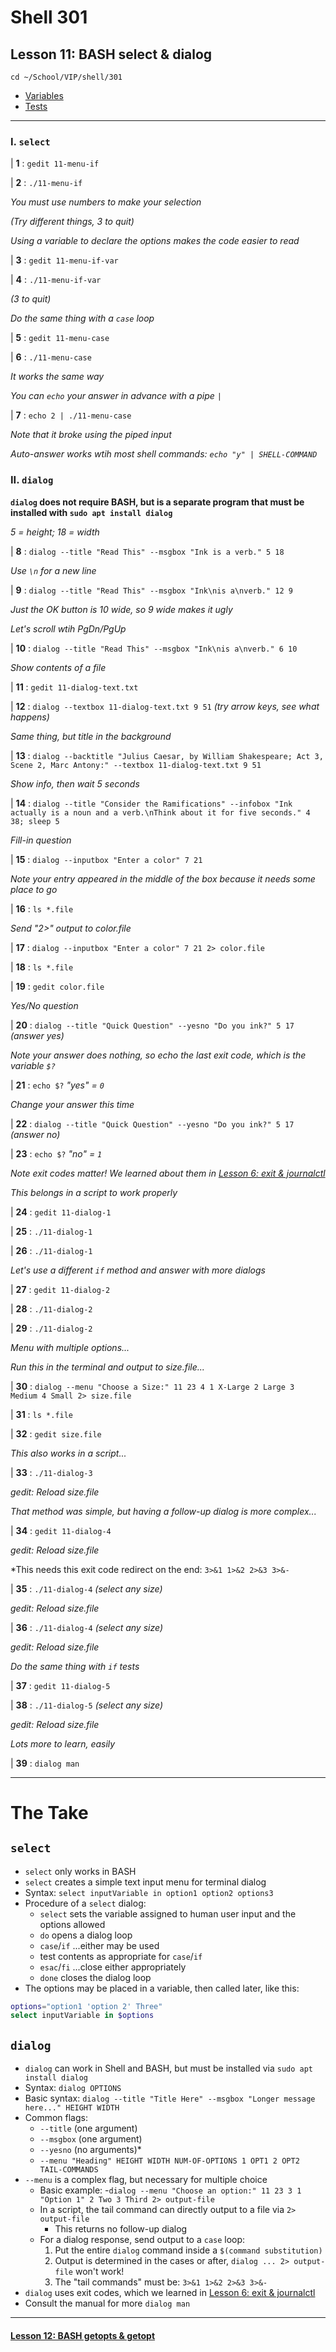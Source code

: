 # Shell 301
## Lesson 11: BASH select & dialog

`cd ~/School/VIP/shell/301`

- [Variables](https://github.com/inkVerb/vip/blob/master/Cheat-Sheets/Variables.md)
- [Tests](https://github.com/inkVerb/vip/blob/master/Cheat-Sheets/Tests.md)

___

### I. `select`

| **1** : `gedit 11-menu-if`

| **2** : `./11-menu-if`

*You must use numbers to make your selection*

*(Try different things, 3 to quit)*

*Using a variable to declare the options makes the code easier to read*

| **3** : `gedit 11-menu-if-var`

| **4** : `./11-menu-if-var`

*(3 to quit)*

*Do the same thing with a `case` loop*

| **5** : `gedit 11-menu-case`

| **6** : `./11-menu-case`

*It works the same way*

*You can `echo` your answer in advance with a pipe `|`*

| **7** : `echo 2 | ./11-menu-case`

*Note that it broke using the piped input*

*Auto-answer works wtih most shell commands: `echo "y" | SHELL-COMMAND`*

### II. `dialog`

**`dialog` does not require BASH, but is a separate program that must be installed with `sudo apt install dialog`**

*5 = height; 18 = width*

| **8** : `dialog --title "Read This" --msgbox "Ink is a verb." 5 18`

*Use `\n` for a new line*

| **9** : `dialog --title "Read This" --msgbox "Ink\nis a\nverb." 12 9`

*Just the OK button is 10 wide, so 9 wide makes it ugly*

*Let's scroll wtih PgDn/PgUp*

| **10** : `dialog --title "Read This" --msgbox "Ink\nis a\nverb." 6 10`

*Show contents of a file*

| **11** : `gedit 11-dialog-text.txt`

| **12** : `dialog --textbox 11-dialog-text.txt 9 51` *(try arrow keys, see what happens)*

*Same thing, but title in the background*

| **13** : `dialog --backtitle "Julius Caesar, by William Shakespeare; Act 3, Scene 2, Marc Antony:" --textbox 11-dialog-text.txt 9 51`

*Show info, then wait 5 seconds*

| **14** : `dialog --title "Consider the Ramifications" --infobox "Ink actually is a noun and a verb.\nThink about it for five seconds." 4 38; sleep 5`

*Fill-in question*

| **15** : `dialog --inputbox "Enter a color" 7 21`

*Note your entry appeared in the middle of the box because it needs some place to go*

| **16** : `ls *.file`

*Send "2>" output to color.file*

| **17** : `dialog --inputbox "Enter a color" 7 21 2> color.file`

| **18** : `ls *.file`

| **19** : `gedit color.file`

*Yes/No question*

| **20** : `dialog --title "Quick Question" --yesno "Do you ink?" 5 17` *(answer yes)*

*Note your answer does nothing, so echo the last exit code, which is the variable `$?`*

| **21** : `echo $?` *"yes" = `0`*

*Change your answer this time*

| **22** : `dialog --title "Quick Question" --yesno "Do you ink?" 5 17` *(answer no)*

| **23** : `echo $?` *"no" = `1`*

*Note exit codes matter! We learned about them in [Lesson 6: exit & journalctl](https://github.com/inkVerb/vip/blob/master/301-shell/Lesson-06.md)*

*This belongs in a script to work properly*

| **24** : `gedit 11-dialog-1`

| **25** : `./11-dialog-1`

| **26** : `./11-dialog-1`

*Let's use a different `if` method and answer with more dialogs*

| **27** : `gedit 11-dialog-2`

| **28** : `./11-dialog-2`

| **29** : `./11-dialog-2`

*Menu with multiple options...*

*Run this in the terminal and output to size.file...*

| **30** : `dialog --menu "Choose a Size:" 11 23 4 1 X-Large 2 Large 3 Medium 4 Small 2> size.file`

| **31** : `ls *.file`

| **32** : `gedit size.file`

*This also works in a script...*

| **33** : `./11-dialog-3`

*gedit: Reload size.file*

*That method was simple, but having a follow-up dialog is more complex...*

| **34** : `gedit 11-dialog-4`

*gedit: Reload size.file*

*This needs this exit code redirect on the end: `3>&1 1>&2 2>&3 3>&-`

| **35** : `./11-dialog-4` *(select any size)*

*gedit: Reload size.file*

| **36** : `./11-dialog-4` *(select any size)*

*gedit: Reload size.file*

*Do the same thing with `if` tests*

| **37** : `gedit 11-dialog-5`

| **38** : `./11-dialog-5` *(select any size)*

*gedit: Reload size.file*

*Lots more to learn, easily*

| **39** : `dialog man`

___

# The Take

## `select`
- `select` only works in BASH
- `select` creates a simple text input menu for terminal dialog
- Syntax: `select inputVariable in option1 option2 options3`
- Procedure of a `select` dialog:
  - `select` sets the variable assigned to human user input and the options allowed
  - `do` opens a dialog loop
  - `case`/`if` ...either may be used
  - test contents as appropriate for `case`/`if`
  - `esac`/`fi` ...close either appropriately
  - `done` closes the dialog loop
- The options may be placed in a variable, then called later, like this:
```bash
options="option1 'option 2' Three"
select inputVariable in $options
```

## `dialog`
- `dialog` can work in Shell and BASH, but must be installed via `sudo apt install dialog`
- Syntax: `dialog OPTIONS`
- Basic syntax: `dialog --title "Title Here" --msgbox "Longer message here..." HEIGHT WIDTH`
- Common flags:
  - `--title` (one argument)
  - `--msgbox` (one argument)
  - `--yesno` (no arguments)*
  - `--menu "Heading" HEIGHT WIDTH NUM-OF-OPTIONS 1 OPT1 2 OPT2 TAIL-COMMANDS`
- `--menu` is a complex flag, but necessary for multiple choice
  - Basic example:
    -`dialog --menu "Choose an option:" 11 23 3 1 "Option 1" 2 Two 3 Third 2> output-file`
  - In a script, the tail command can directly output to a file via `2> output-file`
    - This returns no follow-up dialog
  - For a dialog response, send output to a `case` loop:
    1. Put the entire `dialog` command inside a `$(command substitution)`
    2. Output is determined in the cases or after, `dialog ... 2> output-file` won't work!
    3. The "tail commands" must be: `3>&1 1>&2 2>&3 3>&-`
- `dialog` uses exit codes, which we learned in [Lesson 6: exit & journalctl](https://github.com/inkVerb/vip/blob/master/301-shell/Lesson-06.md)
- Consult the manual for more `dialog man`
___

#### [Lesson 12: BASH getopts & getopt](https://github.com/inkVerb/vip/blob/master/301-shell/Lesson-12.md)
